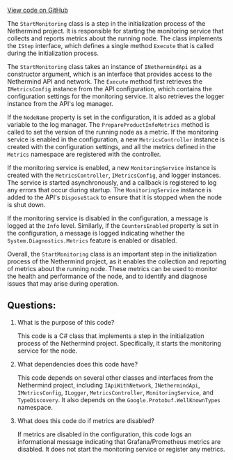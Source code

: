 [View code on GitHub](https://github.com/NethermindEth/nethermind/src/Nethermind/Nethermind.Init/Steps/StartMonitoring.cs)

The `StartMonitoring` class is a step in the initialization process of the Nethermind project. It is responsible for starting the monitoring service that collects and reports metrics about the running node. The class implements the `IStep` interface, which defines a single method `Execute` that is called during the initialization process.

The `StartMonitoring` class takes an instance of `INethermindApi` as a constructor argument, which is an interface that provides access to the Nethermind API and network. The `Execute` method first retrieves the `IMetricsConfig` instance from the API configuration, which contains the configuration settings for the monitoring service. It also retrieves the logger instance from the API's log manager.

If the `NodeName` property is set in the configuration, it is added as a global variable to the log manager. The `PrepareProductInfoMetrics` method is called to set the version of the running node as a metric. If the monitoring service is enabled in the configuration, a new `MetricsController` instance is created with the configuration settings, and all the metrics defined in the `Metrics` namespace are registered with the controller.

If the monitoring service is enabled, a new `MonitoringService` instance is created with the `MetricsController`, `IMetricsConfig`, and logger instances. The service is started asynchronously, and a callback is registered to log any errors that occur during startup. The `MonitoringService` instance is added to the API's `DisposeStack` to ensure that it is stopped when the node is shut down.

If the monitoring service is disabled in the configuration, a message is logged at the `Info` level. Similarly, if the `CountersEnabled` property is set in the configuration, a message is logged indicating whether the `System.Diagnostics.Metrics` feature is enabled or disabled.

Overall, the `StartMonitoring` class is an important step in the initialization process of the Nethermind project, as it enables the collection and reporting of metrics about the running node. These metrics can be used to monitor the health and performance of the node, and to identify and diagnose issues that may arise during operation.
## Questions: 
 1. What is the purpose of this code?
    
    This code is a C# class that implements a step in the initialization process of the Nethermind project. Specifically, it starts the monitoring service for the node.

2. What dependencies does this code have?
    
    This code depends on several other classes and interfaces from the Nethermind project, including `IApiWithNetwork`, `INethermindApi`, `IMetricsConfig`, `ILogger`, `MetricsController`, `MonitoringService`, and `TypeDiscovery`. It also depends on the `Google.Protobuf.WellKnownTypes` namespace.

3. What does this code do if metrics are disabled?
    
    If metrics are disabled in the configuration, this code logs an informational message indicating that Grafana/Prometheus metrics are disabled. It does not start the monitoring service or register any metrics.
